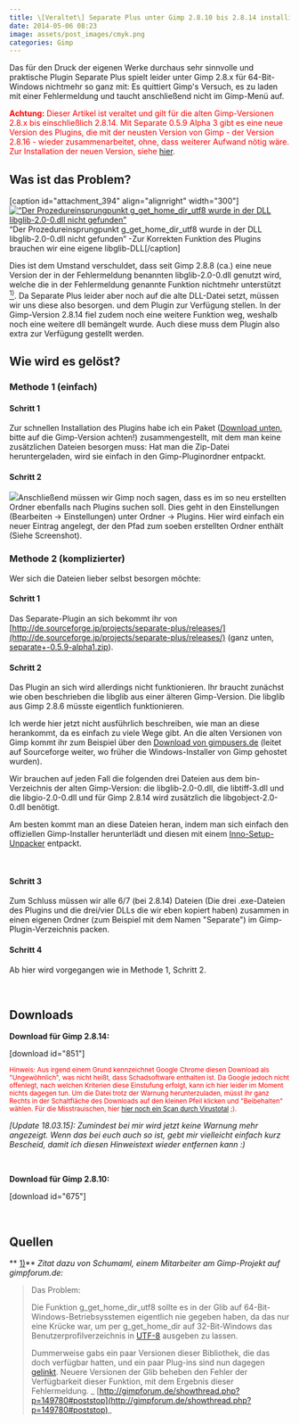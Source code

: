 ```yaml
---
title: \[Veraltet\] Separate Plus unter Gimp 2.8.10 bis 2.8.14 installieren
date: 2014-05-06 08:23
image: assets/post_images/cmyk.png
categories: Gimp
---
```


Das für den Druck der eigenen Werke durchaus sehr sinnvolle und praktische Plugin Separate Plus spielt leider unter Gimp 2.8.x für 64-Bit-Windows nichtmehr so ganz mit: Es quittiert Gimp's Versuch, es zu laden mit einer Fehlermeldung und taucht anschließend nicht im Gimp-Menü auf. <!--more-->

<span style="color: #ff0000;">**Achtung:** Dieser Artikel ist veraltet und gilt für die alten Gimp-Versionen 2.8.x bis einschließlich 2.8.14\. Mit Separate 0.5.9 Alpha 3 gibt es eine neue Version des Plugins, die mit der neusten Version von Gimp - der Version 2.8.16 - wieder zusammenarbeitet, ohne, dass weiterer Aufwand nötig wäre. Zur Installation der neuen Version, siehe [hier](https://e-smog.org/blog/separate-unter-gimp-2-8-16-installieren/).</span>

## Was ist das Problem?

[caption id="attachment_394" align="alignright" width="300"][![“Der Prozedureinsprungpunkt g_get_home_dir_utf8 wurde in der DLL libglib-2.0-0.dll nicht gefunden”](https://e-smog.org/blog/wp-content/uploads/2014/05/g_get_home_dir-300x104.png)](https://e-smog.org/blog/wp-content/uploads/2014/05/g_get_home_dir.png) “Der Prozedureinsprungpunkt g_get_home_dir_utf8 wurde in der DLL libglib-2.0-0.dll nicht gefunden” -Zur Korrekten Funktion des Plugins brauchen wir eine eigene libglib-DLL[/caption]

Dies ist dem Umstand verschuldet, dass seit Gimp 2.8.8 (ca.) eine neue Version der in der Fehlermeldung benannten libglib-2.0-0.dll genutzt wird, welche die in der Fehlermeldung genannte Funktion nichtmehr unterstützt [<sup>1)</sup>](#ref1). Da Separate Plus leider aber noch auf die alte DLL-Datei setzt, müssen wir uns diese also besorgen. und dem Plugin zur Verfügung stellen. In der Gimp-Version 2.8.14 fiel zudem noch eine weitere Funktion weg, weshalb noch eine weitere dll bemängelt wurde. Auch diese muss dem Plugin also extra zur Verfügung gestellt werden.

## Wie wird es gelöst?

### Methode 1 (einfach)

#### Schritt 1

Zur schnellen Installation des Plugins habe ich ein Paket ([Download unten](#downloads), bitte auf die Gimp-Version achten!) zusammengestellt, mit dem man keine zusätzlichen Dateien besorgen muss: Hat man die Zip-Datei  heruntergeladen, wird sie einfach in den Gimp-Pluginordner entpackt.

#### Schritt 2

[![](https://e-smog.org/blog/wp-content/uploads/2014/05/gimp-settings-separate-1-300x236.png)](https://e-smog.org/blog/wp-content/uploads/2014/05/g_get_home_dir_2.png)Anschließend müssen wir Gimp noch sagen, dass es im so neu erstellten Ordner ebenfalls nach Plugins suchen soll. Dies geht in den Einstellungen (Bearbeiten -&gt; Einstellungen) unter Ordner -&gt; Plugins. Hier wird einfach ein neuer Eintrag angelegt, der den Pfad zum soeben erstellten Ordner enthält (Siehe Screenshot).

### Methode 2 (komplizierter)

Wer sich die Dateien lieber selbst besorgen möchte:

#### Schritt 1

Das Separate-Plugin an sich bekommt ihr von [http://de.sourceforge.jp/projects/separate-plus/releases/](http://de.sourceforge.jp/projects/separate-plus/releases/) (ganz unten, [separate+-0.5.9-alpha1.zip](http://de.sourceforge.jp/projects/separate-plus/downloads/51630/separate+-0.5.9-alpha1.zip/)).

#### Schritt 2

Das Plugin an sich wird allerdings nicht funktionieren. Ihr braucht zunächst wie oben beschrieben die libglib aus einer älteren Gimp-Version. Die libglib aus Gimp 2.8.6 müsste eigentlich funktionieren.

Ich werde hier jetzt nicht ausführlich beschreiben, wie man an diese herankommt, da es einfach zu viele Wege gibt. An die alten Versionen von Gimp kommt ihr zum Beispiel über den [Download von gimpusers.de](http://www.gimpusers.de/downloads/87-gimp-2-8-6-windows) (leitet auf Sourceforge weiter, wo früher die Windows-Installer von Gimp gehostet wurden).

Wir brauchen auf jeden Fall die folgenden drei Dateien aus dem bin-Verzeichnis der alten Gimp-Version: die libglib-2.0-0.dll, die libtiff-3.dll und die libgio-2.0-0.dll und für Gimp 2.8.14 wird zusätzlich die libgobject-2.0-0.dll benötigt.

Am besten kommt man an diese Dateien heran, indem man sich einfach den offiziellen Gimp-Installer herunterlädt und diesen mit einem [Inno-Setup-Unpacker](http://sourceforge.net/projects/innounp/) entpackt.

&nbsp;

#### Schritt 3

Zum Schluss müssen wir alle 6/7 (bei 2.8.14) Dateien (Die drei .exe-Dateien des Plugins und die drei/vier DLLs die wir eben kopiert haben) zusammen in einen eigenen Ordner (zum Beispiel mit dem Namen "Separate") im Gimp-Plugin-Verzeichnis packen.

#### Schritt 4

Ab hier wird vorgegangen wie in Methode 1, Schritt 2.

&nbsp;

## Downloads

**Download für Gimp 2.8.14:**

[download id="851"]

<span style="color: #ff0000;"><small>Hinweis: Aus irgend einem Grund kennzeichnet Google Chrome diesen Download als "Ungewöhnlich", was nicht heißt, dass Schadsoftware enthalten ist. Da Google jedoch nicht offenlegt, nach welchen Kriterien diese Einstufung erfolgt, kann ich hier leider im Moment nichts dagegen tun. Um die Datei trotz der Warnung herunterzuladen, müsst ihr ganz Rechts in der Schaltfläche des Downloads auf den kleinen Pfeil klicken und "Beibehalten" wählen. Für die Misstrauischen, hier [hier noch ein Scan durch Virustotal](https://www.virustotal.com/de/file/2527f7905d771b0e9fb011e677422165277862f070e349b7fb030d744539f40b/analysis/) ;). </small></span>

_[Update 18.03.15]: Zumindest bei mir wird jetzt keine Warnung mehr angezeigt. Wenn das bei euch auch so ist, gebt mir vielleicht einfach kurz Bescheid, damit ich diesen Hinweistext wieder entfernen kann :)_

&nbsp;

**Download für Gimp 2.8.10:**

[download id="675"]

&nbsp;

## Quellen

** [1)](#ref1)**
_Zitat dazu von Schumaml, einem Mitarbeiter am Gimp-Projekt auf gimpforum.de:_
> Das Problem:
> 
> 
> Die Funktion g_get_home_dir_utf8 sollte es in der Glib auf 64-Bit-Windows-Betriebsysstemen eigentlich nie gegeben haben, da das nur eine Krücke war, um per g_get_home_dir auf 32-Bit-Windows das Benutzerprofilverzeichnis in [UTF-8](https://de.wikipedia.org/wiki/UTF-8) ausgeben zu lassen.
> 
> 
> Dummerweise gabs ein paar Versionen dieser Bibliothek, die das doch verfügbar hatten, und ein paar Plug-ins sind nun dagegen [gelinkt](https://de.wikipedia.org/wiki/Linker_%28Computerprogramm%29). Neuere Versionen der Glib beheben den Fehler der Verfügbarkeit dieser Funktion, mit dem Ergebnis dieser Fehlermeldung.
_ [http://gimpforum.de/showthread.php?p=149780#poststop](http://gimpforum.de/showthread.php?p=149780#poststop)_